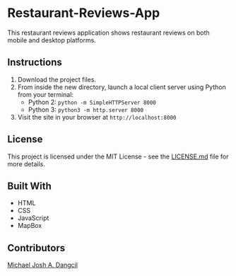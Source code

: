 # Restaurant-Reviews-App
This restaurant reviews application shows restaurant reviews on both mobile and desktop platforms.

## Instructions
1. Download the project files.
2. From inside the new directory, launch a local client server using Python from your terminal: 
    + Python 2: `python -m SimpleHTTPServer 8000`
    + Python 3: `python3 -m http.server 8000`
3. Visit the site in your browser at `http://localhost:8000`

## License
This project is licensed under the MIT License - see the [LICENSE.md](https://github.com/MichaelJoshDangcil/Restaurant-Reviews-App/blob/master/LICENSE) file for more details.

## Built With
+ HTML
+ CSS
+ JavaScript
+ MapBox

## Contributors
[Michael Josh A. Dangcil](https://github.com/MichaelJoshDangcil)